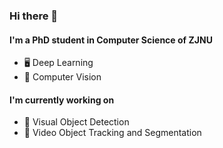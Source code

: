### Hi there 👋

#### I'm a PhD student in Computer Science of ZJNU

- 🖥️ Deep Learning
- 🌱 Computer Vision

#### I'm currently working on

- 🧪 Visual Object Detection
- 🧬 Video Object Tracking and Segmentation

